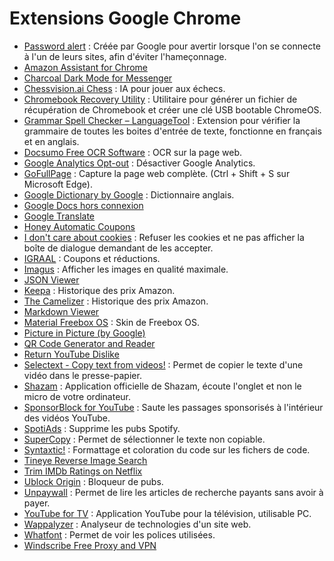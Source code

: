 # Extensions Google Chrome 
- [Password alert](https://chrome.google.com/webstore/detail/password-alert/noondiphcddnnabmjcihcjfbhfklnnep) : Créée par Google pour avertir lorsque l'on se connecte à l'un de leurs sites, afin d'éviter l'hameçonnage.
- [Amazon Assistant for Chrome](https://chrome.google.com/webstore/detail/amazon-assistant-for-chro/pbjikboenpfhbbejgkoklgkhjpfogcam)
- [Charcoal Dark Mode for Messenger](https://chrome.google.com/webstore/detail/charcoal-dark-mode-for-me/aaekanoannlhnajolbijaoflfhikcgng)
- [Chessvision.ai Chess](https://chrome.google.com/webstore/detail/chessvisionai-chess-posit/johejpedmdkeiffkdaodgoipdjodhlld) : IA pour jouer aux échecs.
- [Chromebook Recovery Utility](https://chrome.google.com/webstore/detail/chromebook-recovery-utili/pocpnlppkickgojjlmhdmidojbmbodfm) : Utilitaire pour générer un fichier de récupération de Chromebook et créer une clé USB bootable ChromeOS.
- [Grammar Spell Checker – LanguageTool](https://chrome.google.com/webstore/detail/grammar-spell-checker-%E2%80%94-l/oldceeleldhonbafppcapldpdifcinji) : Extension pour vérifier la grammaire de toutes les boites d'entrée de texte, fonctionne en français et en anglais. 
- [Docsumo Free OCR Software](https://chrome.google.com/webstore/detail/docsumo-free-ocr-software/ihmmlfacoffajllfpdfkdikgmoogbnph) : OCR sur la page web.
- [Google Analytics Opt-out](https://chrome.google.com/webstore/detail/google-analytics-opt-out/fllaojicojecljbmefodhfapmkghcbnh) : Désactiver Google Analytics.
- [GoFullPage](https://chrome.google.com/webstore/detail/gofullpage-full-page-scre/fdpohaocaechififmbbbbbknoalclacl) : Capture la page web complète. (Ctrl + Shift + S sur Microsoft Edge).
- [Google Dictionary by Google](https://chrome.google.com/webstore/detail/google-dictionary-by-goog/mgijmajocgfcbeboacabfgobmjgjcoja) : Dictionnaire anglais.
- [Google Docs hors connexion](https://chrome.google.com/webstore/detail/google-docs-offline/ghbmnnjooekpmoecnnnilnnbdlolhkhi)
- [Google Translate](https://chrome.google.com/webstore/detail/google-translate/aapbdbdomjkkjkaonfhkkikfgjllcleb)
- [Honey Automatic Coupons](https://chrome.google.com/webstore/detail/honey-automatic-coupons-c/bmnlcjabgnpnenekpadlanbbkooimhnj)
- [I don't care about cookies](https://chrome.google.com/webstore/detail/i-dont-care-about-cookies/fihnjjcciajhdojfnbdddfaoknhalnja) : Refuser les cookies et ne pas afficher la boîte de dialogue demandant de les accepter.
- [IGRAAL](https://chrome.google.com/webstore/detail/igraal-cashback-codes-pro/kmhkepipobnjllejbafajoemahjejdcm) : Coupons et réductions.
- [Imagus](https://chrome.google.com/webstore/detail/imagus/immpkjjlgappgfkkfieppnmlhakdmaab) : Afficher les images en qualité maximale.
- [JSON Viewer](https://chrome.google.com/webstore/detail/json-viewer/gbmdgpbipfallnflgajpaliibnhdgobh)
- [Keepa](https://chrome.google.com/webstore/detail/keepa-amazon-price-tracke/neebplgakaahbhdphmkckjjcegoiijjo) : Historique des prix Amazon.
- [The Camelizer](https://chrome.google.com/webstore/detail/the-camelizer/ghnomdcacenbmilgjigehppbamfndblo) : Historique des prix Amazon.
- [Markdown Viewer](https://chrome.google.com/webstore/detail/markdown-viewer/ckkdlimhmcjmikdlpkmbgfkaikojcbjk) 
- [Material Freebox OS](https://chrome.google.com/webstore/detail/material-freebox-os/lhdfonhgkclaigpfmclbahllambeednh) : Skin de Freebox OS.
- [Picture in Picture (by Google)](https://chrome.google.com/webstore/detail/picture-in-picture-extens/hkgfoiooedgoejojocmhlaklaeopbecg)
- [QR Code Generator and Reader](https://chrome.google.com/webstore/detail/qr-code-generator-and-rea/hkojjajclkgeijhcmfjcjkddfjpaimek)
- [Return YouTube Dislike](https://chrome.google.com/webstore/detail/return-youtube-dislike/gebbhagfogifgggkldgodflihgfeippi)
- [Selectext - Copy text from videos!](https://chrome.google.com/webstore/detail/selectext-copy-text-from/gkkdmjjodidppndkbkhhknakbeflbomf) : Permet de copier le texte d'une vidéo dans le presse-papier.
- [Shazam](https://chrome.google.com/webstore/detail/shazam-identify-songs-fro/mmioliijnhnoblpgimnlajmefafdfilb) : Application officielle de Shazam, écoute l'onglet et non le micro de votre ordinateur.
- [SponsorBlock for YouTube](https://chrome.google.com/webstore/detail/sponsorblock-for-youtube/mnjggcdmjocbbbhaepdhchncahnbgone) : Saute les passages sponsorisés à l'intérieur des vidéos YouTube.
- [SpotiAds](https://chrome.google.com/webstore/detail/spotiads/mghhlojofjipigjobacbjdngmjafdeim) : Supprime les pubs Spotify.
- [SuperCopy](https://chrome.google.com/webstore/detail/supercopy-enable-copy/onepmapfbjohnegdmfhndpefjkppbjkm) : Permet de sélectionner le texte non copiable.
- [Syntaxtic!](https://chrome.google.com/webstore/detail/syntaxtic/cgjalgdhmbpaacnnejmodfinclbdgaci) : Formattage et coloration du code sur les fichers de code. 
- [Tineye Reverse Image Search](https://chrome.google.com/webstore/detail/tineye-reverse-image-sear/haebnnbpedcbhciplfhjjkbafijpncjl)
- [Trim IMDb Ratings on Netflix](https://chrome.google.com/webstore/detail/trim-imdb-ratings-on-netf/lpgajkhkagnpdjklmpgjeplmgffnhhjj)
- [Ublock Origin](https://chrome.google.com/webstore/detail/ublock-origin/cjpalhdlnbpafiamejdnhcphjbkeiagm) : Bloqueur de pubs.
- [Unpaywall](https://chrome.google.com/webstore/detail/unpaywall/iplffkdpngmdjhlpjmppncnlhomiipha) : Permet de lire les articles de recherche payants sans avoir à payer.
- [YouTube for TV](https://chrome.google.com/webstore/detail/youtube-for-tv/gmmbpchnelmlmndfnckechknbohhjpge/related) : Application YouTube pour la télévision, utilisable PC. 
- [Wappalyzer](https://chrome.google.com/webstore/detail/wappalyzer-technology-pro/gppongmhjkpfnbhagpmjfkannfbllamg) : Analyseur de technologies d'un site web.
- [Whatfont](https://chrome.google.com/webstore/detail/whatfont/jabopobgcpjmedljpbcaablpmlmfcogm) : Permet de voir les polices utilisées.
- [Windscribe Free Proxy and VPN](https://chrome.google.com/webstore/detail/windscribe-free-proxy-and/hnmpcagpplmpfojmgmnngilcnanddlhb)
